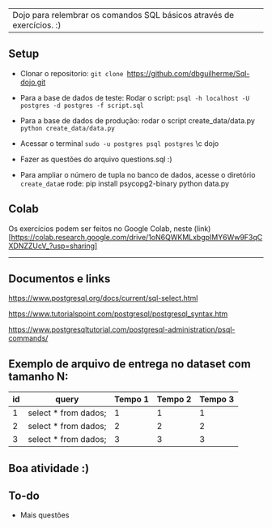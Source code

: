 <table>
<tr>
<td>
  Dojo para relembrar os comandos SQL básicos através de exercícios. :)

</td>
</tr>
</table>

## Setup
- Clonar o repositorio:
  `git clone `https://github.com/dbguilherme/Sql-dojo.git

- Para a base de dados de teste: Rodar o script: 
 `psql -h localhost -U postgres -d postgres -f script.sql `

- Para a base de dados de produção: rodar o script create_data/data.py
 `python create_data/data.py`
 
- Acessar o terminal
  `sudo -u postgres psql postgres`
  \c dojo

- Fazer as questões do arquivo questions.sql :)

- Para ampliar o número de tupla no banco de dados, acesse o diretório `create_data`e rode:
     pip install psycopg2-binary 
     python data.py

## Colab
 Os exercícios podem ser feitos no Google Colab, neste (link)[https://colab.research.google.com/drive/1oN6QWKMLxbgpIMY6Ww9F3qCXDNZZUcV_?usp=sharing] 

---
## Documentos e links

  https://www.postgresql.org/docs/current/sql-select.html
  
  https://www.tutorialspoint.com/postgresql/postgresql_syntax.htm
  
  https://www.postgresqltutorial.com/postgresql-administration/psql-commands/

## Exemplo de arquivo de entrega no dataset com tamanho N: 

| id 	| query                 	| Tempo 1  	| Tempo 2 	| Tempo 3 	|
|----	|-----------------------	|----------	|---------	|---------	|
| 1  	| select * from dados;  	| 1        	| 1       	| 1       	|
| 2  	| select * from dados;  	| 2        	| 2       	| 2       	|
| 3  	| select * from dados;  	| 3        	| 3       	| 3       	|



## Boa atividade :)

<!-- # Sql-dojo

Dojo para relembrar o conteúdo de SQL básico através de exercícios. Para rodar o script basta: 


- Documentação para relembrar a sintaxe do SQL: 
  (Documentação oficial)[https://www.postgresql.org/docs/current/sql-select.html]
  
  https://www.tutorialspoint.com/postgresql/postgresql_syntax.htm
  
  https://www.postgresqltutorial.com/postgresql-administration/psql-commands/

  https://www.postgresqltutorial.com/postgresql-window-function/

- Boa atividade :) 
 -->

## To-do

- Mais questões
